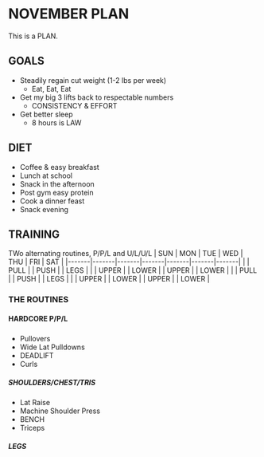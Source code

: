 # NOVEMBER PLAN
 This is a PLAN.

## GOALS
* Steadily regain cut weight (1-2 lbs per week)
  * Eat, Eat, Eat
* Get my big 3 lifts back to respectable numbers
  * CONSISTENCY & EFFORT
* Get better sleep
  * 8 hours is LAW


## DIET
* Coffee & easy breakfast
* Lunch at school
* Snack in the afternoon
* Post gym easy protein
* Cook a dinner feast
* Snack evening

## TRAINING
 TWo alternating routines, P/P/L and U/L/U/L
|  SUN  |  MON  |  TUE  |  WED  |  THU  |  FRI  |  SAT  |
|-------|-------|-------|-------|-------|-------|-------|
|       | PULL  |       | PUSH  |       | LEGS  |       |
| UPPER |       | LOWER |       | UPPER |       | LOWER |
|       | PULL  |       | PUSH  |       | LEGS  |       |
| UPPER |       | LOWER |       | UPPER |       | LOWER |
### THE ROUTINES
#### HARDCORE P/P/L
##### 
* Pullovers
* Wide Lat Pulldowns
* DEADLIFT
* Curls
##### SHOULDERS/CHEST/TRIS
* Lat Raise
* Machine Shoulder Press
* BENCH
* Triceps
##### LEGS